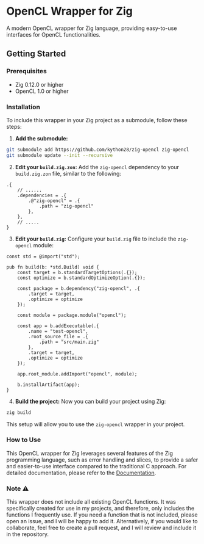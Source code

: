 # OpenCL Wrapper for Zig
A modern OpenCL wrapper for Zig language, providing easy-to-use interfaces for OpenCL functionalities.

## Getting Started
### Prerequisites
-   Zig 0.12.0 or higher
-   OpenCL 1.0 or higher

### Installation
To include this wrapper in your Zig project as a submodule, follow these steps:
1.  **Add the submodule:**
```bash
git submodule add https://github.com/kython28/zig-opencl zig-opencl
git submodule update --init --recursive
```
2. **Edit your `build.zig.zon`:**
Add the `zig-opencl` dependency to your `build.zig.zon` file, similar to the following:
```zig
.{
    // ......
    .dependencies = .{
        .@"zig-opencl" = .{
            .path = "zig-opencl"
        },
    },
    // .....
}
```
3. **Edit your `build.zig`:**
Configure your `build.zig` file to include the `zig-opencl` module:
```zig
const std = @import("std");

pub fn build(b: *std.Build) void {
    const target = b.standardTargetOptions(.{});
    const optimize = b.standardOptimizeOption(.{});

    const package = b.dependency("zig-opencl", .{
        .target = target,
        .optimize = optimize
    });

    const module = package.module("opencl");

    const app = b.addExecutable(.{
        .name = "test-opencl",
        .root_source_file = .{
            .path = "src/main.zig"
        },
        .target = target,
        .optimize = optimize
    });

    app.root_module.addImport("opencl", module);

    b.installArtifact(app);
}
```
4. **Build the project:**
Now you can build your project using Zig:
```bash
zig build
```
This setup will allow you to use the `zig-opencl` wrapper in your project.

### How to Use
This OpenCL wrapper for Zig leverages several features of the Zig programming language, such as error handling and slices, to provide a safer and easier-to-use interface compared to the traditional C approach. For detailed documentation, please refer to the [Documentation](docs/introduction.md).

### Note ⚠️
This wrapper does not include all existing OpenCL functions. It was specifically created for use in my projects, and therefore, only includes the functions I frequently use. If you need a function that is not included, please open an issue, and I will be happy to add it. Alternatively, if you would like to collaborate, feel free to create a pull request, and I will review and include it in the repository.

